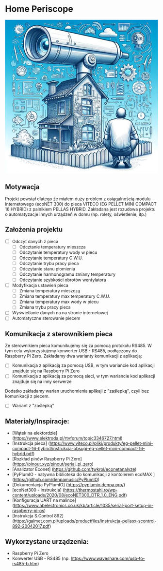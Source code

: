 # Home Periscope

![image](img/home-periscope.png)

## Motywacja

Projekt powstał dlatego że miałem duży problem z osiągalnością modulu internetowego (ecoNET 300)
do pieca VITECO (EG PELLET MINI COMPACT 16 HYBRID) z palnikiem PELLAS HYBRID.
Zakładana jest rozudowa projektu o automatyzacje innych urządzeń w domu (np. rolety, oświetlenie, itp.)

## Założenia projektu

- [ ] Odczyt danych z pieca
  - [ ] Odcztanie temperatury mieszcza
  - [ ] Odczytanie temperatury wody w piecu
  - [ ] Odczytanie temperatury C.W.U.
  - [ ] Odczytanie trybu pracy pieca
  - [ ] Odczytanie stanu płomienia
  - [ ] Odczytanie harmonogramu zmiany temperatury
  - [ ] Odczytanie szybkości obrotów wentylatora
- [ ] Modyfikacja ustawień pieca
  - [ ] Zmiana temperatury mieszczą
  - [ ] Zmiana temperatury max temperatury C.W.U.
  - [ ] Zmiana temperatury max wody w piecu
  - [ ] Zmiana trybu pracy pieca
- [ ] Wyświetlanie danych na na stronie internetowej
- [ ] Automatyczne sterowanie piecem

## Komunikacja z sterownikiem pieca

Ze sterownikiem pieca komunikujemy się za pomocą protokołu RS485. W tym celu wykorzystujemy konwerter USB - RS485, podłączony do Raspberry Pi Zero.
Zakładamy dwa warianty komunikacji z aplikacją: 
- [ ] Komunikacja z aplikacją za pomocą USB, w tym wariancie kod aplikacji znajduje się na Raspberry Pi Zero
- [ ] Komunikacja z aplikacją za pomocą sieci, w tym wariancie kod aplikacji znajduje się na inny serwerze

Dodatko zakładamy warian uruchomienia aplikaji z "zaślepką", czyli bez komunikacji z piecem.

- [ ] Wariant z "zaślepką"

 



## Materiały/Inspiracje:

 - [Wątek na elektordzie] (https://www.elektroda.pl/rtvforum/topic3346727.html)
 - [Instrukcja pieca] (https://www.viteco.pl/pliki/produkty/eg-pellet-mini-compact-16-hybrid/instrukcja-obsugi-eg-pellet-mini-compact-16-hybrid.pdf)
 - [Rozkład pinów Raspberry Pi Zero] (https://pinout.xyz/pinout/serial_pi_zero)
 - [Analizator Econet] (https://github.com/twkrol/econetanalyze)
 - [PyPlumIO - natywna biblioteka do komunikacji z kontolerem ecoMAX ] (https://github.com/denpamusic/PyPlumIO)
 - [Dokumentacja PyPlumIO] (https://pyplumio.denpa.pro/)
 - [ecoNet300 - instrukcja] (https://thermostahl.ro/wp-content/uploads/2020/08/ecoNET300_DTR_1.0_ENG.pdf)
 - [Konfiguracja UART na malince] (https://www.abelectronics.co.uk/kb/article/1035/serial-port-setup-in-raspberry-pi-os)
 - [Instrukcja S.Control 892] (https://galmet.com.pl/uploads/productfiles/instrukcja-pellasx-scontrol-892-20042017.pdf)

## Wykorzystane urządzenia:

 - Raspberry Pi Zero
 - Konwerter USB - RS485 (np. https://www.waveshare.com/usb-to-rs485-b.htm)

